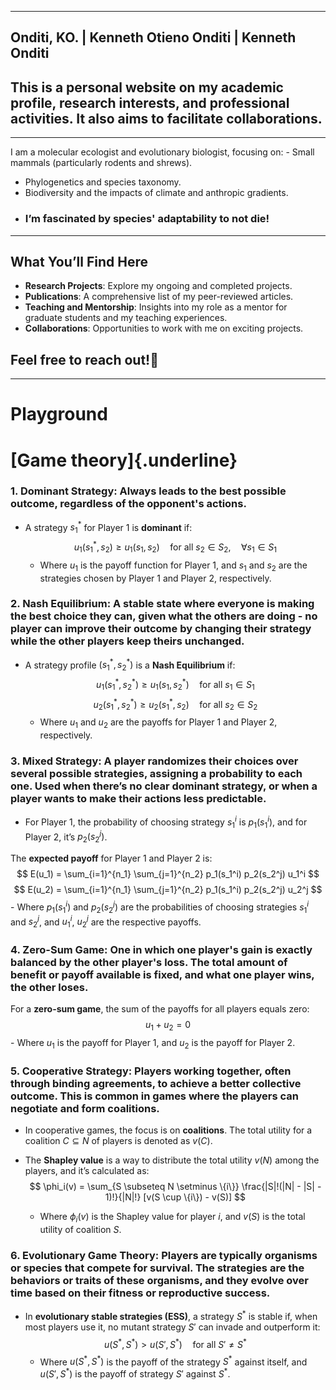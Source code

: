 ------------------------------------------------------------------------
Onditi, KO. | Kenneth Otieno Onditi | Kenneth Onditi
------------------------------------------------------------------------
## This is a personal website on my academic profile, research interests, and professional activities. It also aims to facilitate collaborations.
------------------------------------------------------------------------
I am a molecular ecologist and evolutionary biologist, focusing on: - Small mammals (particularly rodents and shrews).
- Phylogenetics and species taxonomy.
- Biodiversity and the impacts of climate and anthropic gradients.
- ### I’m fascinated by species' adaptability to not die!
------------------------------------------------------------------------

## What You’ll Find Here

-   **Research Projects**: Explore my ongoing and completed projects.
-   **Publications**: A comprehensive list of my peer-reviewed articles.
-   **Teaching and Mentorship**: Insights into my role as a mentor for graduate students and my teaching experiences.
-   **Collaborations**: Opportunities to work with me on exciting projects.

## Feel free to reach out!🌟
------------------------------------------------------------------------


#
#
# Playground
# [Game theory]{.underline}

### 1. **Dominant Strategy:**  Always leads to the best possible outcome, regardless of the opponent's actions.

-   A strategy $s_1^*$ for Player 1 is **dominant** if: $$
    u_1(s_1^*, s_2) \geq u_1(s_1, s_2) \quad \text{for all } s_2 \in S_2, \quad \forall s_1 \in S_1
    $$
    -   Where $u_1$ is the payoff function for Player 1, and $s_1$ and $s_2$ are the strategies chosen by Player 1 and Player 2, respectively.

### 2. **Nash Equilibrium: A** stable state where everyone is making the best choice they can, given what the others are doing - no player can improve their outcome by changing their strategy while the other players keep theirs unchanged.

-   A strategy profile $(s_1^*, s_2^*)$ is a **Nash Equilibrium** if: $$
    u_1(s_1^*, s_2^*) \geq u_1(s_1, s_2^*) \quad \text{for all } s_1 \in S_1
    $$ $$
    u_2(s_1^*, s_2^*) \geq u_2(s_1^*, s_2) \quad \text{for all } s_2 \in S_2
    $$
    -   Where $u_1$ and $u_2$ are the payoffs for Player 1 and Player 2, respectively.

### 3. **Mixed Strategy: A** player randomizes their choices over several possible strategies, assigning a probability to each one. Used when there’s no clear dominant strategy, or when a player wants to make their actions less predictable.

-   For Player 1, the probability of choosing strategy $s_1^i$ is $p_1(s_1^i)$, and for Player 2, it’s $p_2(s_2^j)$.

The **expected payoff** for Player 1 and Player 2 is: $$
E(u_1) = \sum_{i=1}^{n_1} \sum_{j=1}^{n_2} p_1(s_1^i) p_2(s_2^j) u_1^i
$$ $$
E(u_2) = \sum_{i=1}^{n_1} \sum_{j=1}^{n_2} p_1(s_1^i) p_2(s_2^j) u_2^j
$$ - Where $p_1(s_1^i)$ and $p_2(s_2^j)$ are the probabilities of choosing strategies $s_1^i$ and $s_2^j$, and $u_1^i$, $u_2^j$ are the respective payoffs.

### 4. **Zero-Sum Game: O**ne in which one player's gain is exactly balanced by the other player's loss. The total amount of benefit or payoff available is fixed, and what one player wins, the other loses.

For a **zero-sum game**, the sum of the payoffs for all players equals zero: $$
u_1 + u_2 = 0
$$ - Where $u_1$ is the payoff for Player 1, and $u_2$ is the payoff for Player 2.

### 5. **Cooperative Strategy: P**layers working together, often through binding agreements, to achieve a better collective outcome. This is common in games where the players can negotiate and form coalitions.

-   In cooperative games, the focus is on **coalitions**.
    The total utility for a coalition $C \subseteq N$ of players is denoted as $v(C)$.

-   The **Shapley value** is a way to distribute the total utility $v(N)$ among the players, and it’s calculated as: $$
    \phi_i(v) = \sum_{S \subseteq N \setminus \{i\}} \frac{|S|!(|N| - |S| - 1)!}{|N|!} [v(S \cup \{i\}) - v(S)]
    $$

    -   Where $\phi_i(v)$ is the Shapley value for player $i$, and $v(S)$ is the total utility of coalition $S$.

### 6. **Evolutionary Game Theory: P**layers are typically organisms or species that compete for survival. The strategies are the behaviors or traits of these organisms, and they evolve over time based on their fitness or reproductive success.

-   In **evolutionary stable strategies (ESS)**, a strategy $S^*$ is stable if, when most players use it, no mutant strategy $S'$ can invade and outperform it: $$
    u(S^*, S^*) > u(S', S^*) \quad \text{for all } S' \neq S^*
    $$
    -   Where $u(S^*, S^*)$ is the payoff of the strategy $S^*$ against itself, and $u(S', S^*)$ is the payoff of strategy $S'$ against $S^*$.
